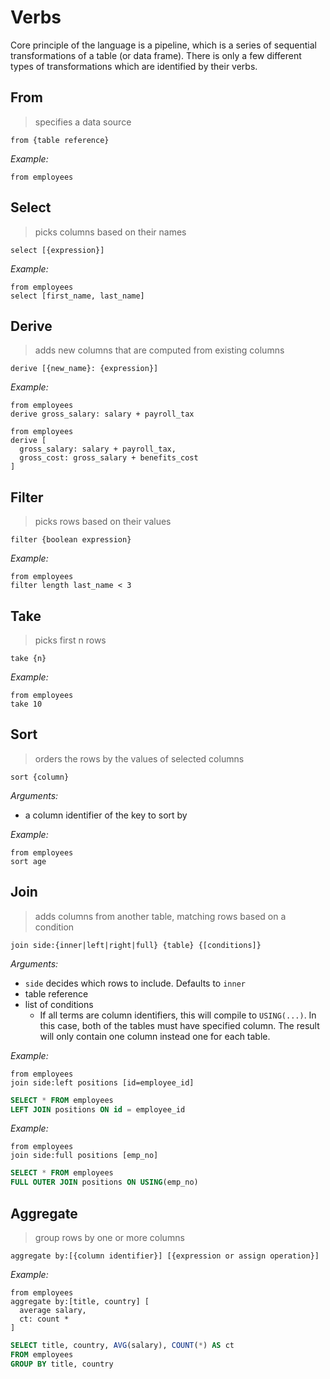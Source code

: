 # Verbs

Core principle of the language is a pipeline, which is a series of sequential transformations of a table (or data frame). There is only a few different types of transformations which are identified by their verbs.

## From

> specifies a data source

```prql
from {table reference}
```

*Example:*

```prql
from employees
```

## Select

> picks columns based on their names

```prql
select [{expression}]
```

*Example:*

```prql
from employees
select [first_name, last_name]
```

## Derive

> adds new columns that are computed from existing columns

```prql
derive [{new_name}: {expression}]
```

*Example:*

```prql
from employees
derive gross_salary: salary + payroll_tax
```

```prql
from employees
derive [
  gross_salary: salary + payroll_tax,
  gross_cost: gross_salary + benefits_cost
]
```

## Filter

> picks rows based on their values

```prql
filter {boolean expression}
```

*Example:*

```prql
from employees
filter length last_name < 3
```

## Take

> picks first n rows

```prql
take {n}
```

*Example:*

```prql
from employees
take 10
```

## Sort

> orders the rows by the values of selected columns

```prql
sort {column}
```

*Arguments:*
- a column identifier of the key to sort by

*Example:*

```prql
from employees
sort age
```

## Join

> adds columns from another table, matching rows based on a condition

```prql
join side:{inner|left|right|full} {table} {[conditions]}
```

*Arguments:*
- `side` decides which rows to include. Defaults to `inner`
- table reference
- list of conditions
  - If all terms are column identifiers, this will compile to `USING(...)`. In this case, both of the tables must have specified column. The result will only contain one column instead one for each table.

*Example:*
```prql
from employees
join side:left positions [id=employee_id]
```
```sql
SELECT * FROM employees
LEFT JOIN positions ON id = employee_id
```


*Example:*
```prql
from employees
join side:full positions [emp_no]
```
```sql
SELECT * FROM employees
FULL OUTER JOIN positions ON USING(emp_no)
```

## Aggregate

> group rows by one or more columns

```prql
aggregate by:[{column identifier}] [{expression or assign operation}]
```

*Example:*
```prql
from employees
aggregate by:[title, country] [
  average salary,
  ct: count *
]
```
```sql
SELECT title, country, AVG(salary), COUNT(*) AS ct
FROM employees
GROUP BY title, country
```
